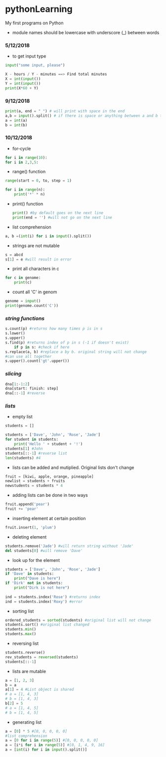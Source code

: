# pythonLearning
My first programs on Python

* module names should be lowercase with underscore (_) between words

### 5/12/2018
* to get input type 
```python
input("some input, please")
```
```python
X - hours / Y - minutes ==> Find total minutes
X = int(input())
Y = int(input())
print(X*60 + Y)
```

### 9/12/2018
```python
print(a, end = " ") # will print with space in the end
a,b = input().split() # if there is space or anything between a and b they will be sepaprated
a = int(a)
b = int(b)
```

### 10/12/2018
* for-cycle 
```python
for i in range(10):
for i in 2,3,5:
```
* range() function
```python
range(start = 0, to, step = 1)
```
```python
for i in range(n):
	print('*' * n)
```
* print() function
  ```python
  print() #by default goes on the next line
  print(end = '') #will not go on the next line
  ```
* list comprehension
```python
a, b =(int(i) for i in input().split())
```
* strings are not mutable
```python
s = abcd
s[1] = e #will result in error
```
* print all characters in c
```python
for c in genome:
	print(c)
```
* count all 'C' in genom
```python
genome = input()
print(genome.count('C')) 
```
### *string functions*
```python
s.count(p) #returns how many times p is in s
s.lower()
s.upper()
s.find(p) #returns index of p in s (-1 if doesn't exist)
	if p in s: #check if here
s.replace(a, b) #replace a by b. original string will not change
#can use all together
s.upper().count('gt'.upper())
```
### *slicing*
```python
dna[1:-1:2]
dna[start: finish: step]
dna[::-1] #reverse
```
### *lists*
* empty list
```python
students = []
```
```python
students = ['Dave', 'John', 'Rose', 'Jade']
for student in students:
	print('Hello ' + student + '!')
students[1] #John
students[::-1] #reverse list
len(students) #4
```
* lists can be added and mutiplied. Original lists don't change
```python
fruit = [kiwi, apple, orange, pineapple]
newlist = students + fruits
newstudents = students * 4
```
* adding lists can be done in two ways
```python
fruit.append('pear')
fruit += 'pear'
```
* inserting element at certain position
```python
fruit.insert(1, 'plum')
```
* deleting element
```python
students.remove('Jade') #will return string without 'Jade'
del students[0] #will remove 'Dave'
```
* look up for the element
```python
students = ['Dave', 'John', 'Rose', 'Jade']
if 'Dave' in students:
	print("Dave is here")
if 'Dirk' not in students:
	print("Dirk is not here")
	
ind = students.index('Rose') #returns index
ind = students.index('Roxy') #error
```
* sorting list
```python
ordered_students = sorted(students) #original list will not change
students.sort() #original list changed
students.min()
students.max()
```
* reversing list
```python
students.reverse()
rev_students = reversed(students)
students[::-1]
```
* lists are mutable
```python
a = [1, 2, 3]
b = a
a[1] = 4 #List object is shared 
# a = [1, 4, 3]
# b = [1, 4, 3]
b[2] = 5
# a = [1, 4, 5]
# b = [1, 4, 5]
```
* generating list
```python
a = [0] * 5 #[0, 0, 0, 0, 0]
#list comprehension
a = [0 for i in range(5)] #[0, 0, 0, 0, 0]
a = [i*i for i in range(5)] #[0, 1, 4, 9, 16]
a = [int(i) for i in input().split()]
```
